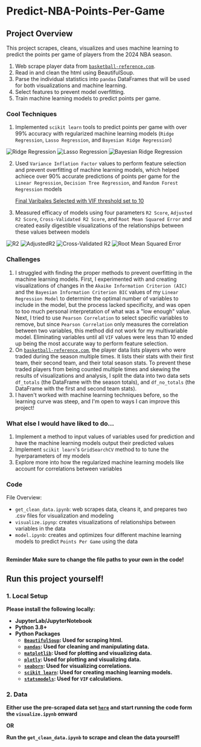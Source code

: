 # Predict-NBA-Points-Per-Game

## Project Overview
This project scrapes, cleans, visualizes and uses machine learning to predict the points per game of players from the 2024 NBA season. <br>
1. Web scrape player data from [`basketball-reference.com`](https://www.basketball-reference.com).<br>
2. Read in and clean the html using BeautifulSoup.<br>
3. Parse the individual statistics into `pandas` DataFrames that will be used for both visualizations and machine learning.<br>
4. Select features to prevent model overfitting.
5. Train machine learning models to predict points per game.<br>

### Cool Techniques
1. Implemented `scikit learn` tools to predict points per game with over 99% accuracy with regularized machine learning models (`Ridge Regression`, `Lasso Regression`, and `Bayesian Ridge Regression`) <br>

![Ridge Regression](./Visualizations/RidgePredictedPPGVSActualPPG.png)
![Lasso Regression](./Visualizations/LassoPredictedPPGVSActualPPG.png)
![Bayesian Ridge Regression](./Visualizations/BayesianPredictedPPGVSActualPPG.png)

2. Used `Variance Inflation Factor` values to perform feature selection and prevent overfitting of machine learning models, which helped achiece over 90% accurate predictions of points per game for the `Linear Regression`, `Decision Tree Regression`, and `Random Forest Regression` models

   [Final Varibales Selected with VIF threshold set to 10](./Visualizations/Variables<10VIF.csv)

3. Measured efficacy of models using four parameters `R2 Score`, `Adjusted R2 Score`, `Cross-Validated R2 Score`, and `Root Mean Squared Error` and created easily digestible visualizations of the relationships between these values between models
   
![R2](./Visualizations/R2.png)
![AdjustedR2](./Visualizations/AdjR2.png)
![Cross-Validated R2](./Visualizations/CVR2.png)
![Root Mean Squared Error](./Visualizations/RMSE.png)

### Challenges
1. I struggled with finding the proper methods to prevent overfitting in the machine learning models. First, I experimented with and creating visualizations of changes in the `Akaike Information Criterion (AIC)` and the `Bayesian Information Criterion BIC` values of my `Linear Regression Model` to determine the optimal number of variables to include in the model, but the process lacked specificity, and was open to too much personal interpretation of what was a "low enough" value. Next, I tried to use `Pearson Correlation` to select specific variables to remove, but since `Pearson Correlation` only measures the correlation between two variables, this method did not work for my multivariable model. Eliminating variables until all `VIF` values were less than 10 ended up being the most accurate way to perform feature selection.
2. On [`basketball-reference.com`](https://www.basketball-reference.com), the player data lists players who were traded during the season multiple times. It lists their stats with their first team, their second team, and their total season stats. To prevent these traded players from being counted multiple times and skewing the results of visualizations and analysis, I split the data into two data sets `df_totals` (the DataFrame with the season totals), and `df_no_totals` (the DataFrame with the first and second team stats).
3. I haven't worked with machine learning techniques before, so the learning curve was steep, and I'm open to ways I can improve this project!

### What else I would have liked to do...
1. Implement a method to input values of variables used for prediction and have the machine learning models output their predicted values
2. Implement `scikit learn`'s `GridSearchCV` method to to tune the hyerparameters of my models
3. Explore more into how the regularized machine learning models like account for correlations between variables

### Code
File Overview: <br>
   - `get_clean_data.ipynb`: web scrapes data, cleans it, and prepares two .csv files for visualization and modeling
   - `visualize.ipynp`: creates visualizations of relationships between variables in the data
   - `model.ipynb`: creates and optimizes four different machine learning models to predict  `Points Per Game` using the data
<br>
<b>Reminder<b> Make sure to change the file paths to your own in the code!

## Run this project yourself!
### 1. Local Setup <br>

Please install the following locally:
   - JupyterLab/JupyterNotebook
   - Python 3.8+
   - Python Packages
      - [`BeautifulSoup`](https://www.crummy.com/software/BeautifulSoup/bs4/doc/): Used for scraping html.
      - [`pandas`](https://pandas.pydata.org/docs/index.html): Used for cleaning and manipulating data.
      - [`matplotlib`](https://matplotlib.org/stable/index.html): Used for plotting and visualizing data.
      - [`plotly`](https://plotly.com/python/): Used for plotting and visualizing data.
      - [`seaborn`](https://seaborn.pydata.org): Used for visualizing correlations.
      - [`scikit learn`](https://scikit-learn.org/stable/): Used for creating maching learning models.
      - [`statsmodels`](https://www.statsmodels.org/stable/index.html): Used for `VIF` calculations.

### 2. Data <br>

Either use the pre-scraped data set [`here`](https://drive.google.com/drive/folders/1Ywo_Pqlyr6psnKRL9X-ettpqIKeGAV_u?usp=share_link) and start running the code form the `visualize.ipynb` onward

**OR**

Run the `get_clean_data.ipynb` to scrape and clean the data yourself!

